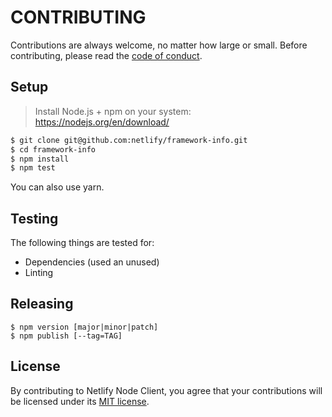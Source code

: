 # CONTRIBUTING

Contributions are always welcome, no matter how large or small. Before contributing, please read the
[code of conduct](CODE_OF_CONDUCT.md).

## Setup

> Install Node.js + npm on your system: https://nodejs.org/en/download/

```sh
$ git clone git@github.com:netlify/framework-info.git
$ cd framework-info
$ npm install
$ npm test
```

You can also use yarn.

## Testing

The following things are tested for:

- Dependencies (used an unused)
- Linting

## Releasing

```console
$ npm version [major|minor|patch]
$ npm publish [--tag=TAG]
```

## License

By contributing to Netlify Node Client, you agree that your contributions will be licensed under its
[MIT license](LICENSE).
